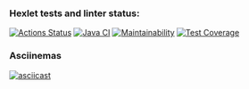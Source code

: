 ### Hexlet tests and linter status:
[![Actions Status](https://github.com/semenovvitaliy/java-project-lvl2/workflows/hexlet-check/badge.svg)](https://github.com/semenovvitaliy/java-project-lvl2/actions)
[![Java CI](https://github.com/semenovvitaliy/java-project-lvl2/actions/workflows/main.yml/badge.svg)](https://github.com/semenovvitaliy/java-project-lvl2/actions/workflows/main.yml)
[![Maintainability](https://api.codeclimate.com/v1/badges/b56cb883bb93d4de0651/maintainability)](https://codeclimate.com/github/semenovvitaliy/java-project-lvl2/maintainability)
[![Test Coverage](https://api.codeclimate.com/v1/badges/b56cb883bb93d4de0651/test_coverage)](https://codeclimate.com/github/semenovvitaliy/java-project-lvl2/test_coverage)
### Asciinemas
[![asciicast](https://asciinema.org/a/2Fo6drzs06jtzSuFuJWzqx5Ka.svg)](https://asciinema.org/a/2Fo6drzs06jtzSuFuJWzqx5Ka)
